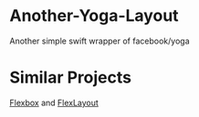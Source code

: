 # Another-Yoga-Layout
Another simple swift wrapper of facebook/yoga

# Similar Projects

[Flexbox](https://github.com/inamiy/Flexbox) and [FlexLayout](https://github.com/layoutBox/FlexLayout)
